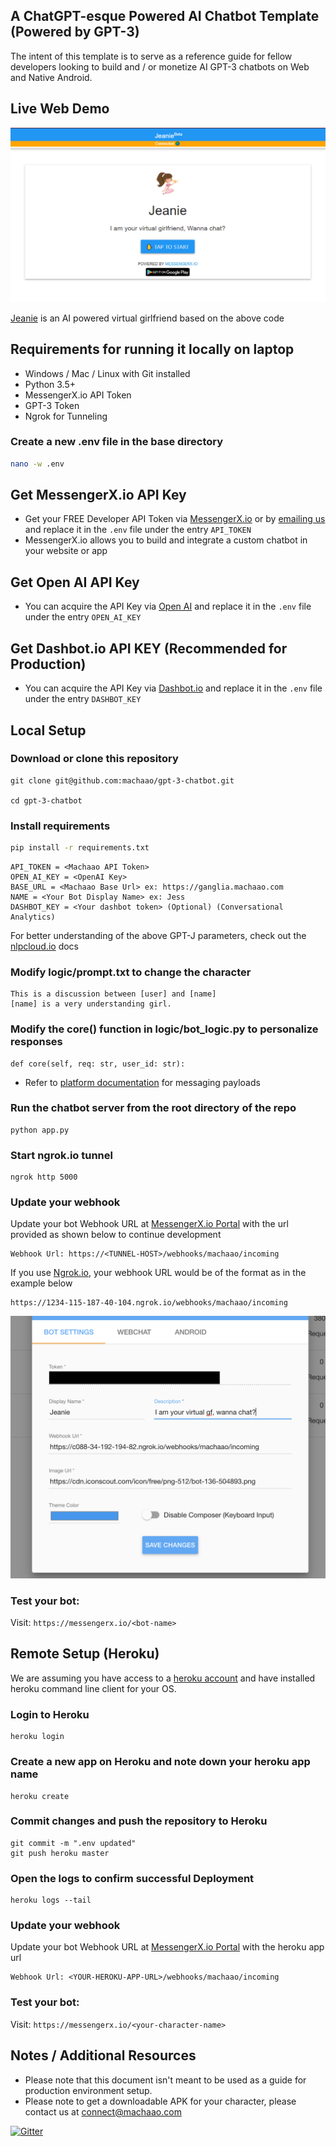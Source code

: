 ## A ChatGPT-esque Powered AI Chatbot Template (Powered by GPT-3) ##
The intent of this template is to serve as a reference guide for fellow developers 
looking to build and / or monetize AI GPT-3 chatbots on Web and Native Android.

## Live Web Demo ##
![figure](images/img.png)

[Jeanie](https://messengerx.io/jeanie) is an AI powered virtual girlfriend based on the above code

## Requirements for running it locally on laptop ##
* Windows / Mac / Linux with Git installed
* Python 3.5+
* MessengerX.io API Token
* GPT-3 Token
* Ngrok for Tunneling

### Create a new .env file in the base directory ###
```bash
nano -w .env
```

## Get MessengerX.io API Key ##
* Get your FREE Developer API Token via [MessengerX.io](https://portal.messengerx.io) 
  or by [emailing us](mailto:connect@machaao.com) and replace it in the ```.env``` file under the entry ```API_TOKEN```
* MessengerX.io allows you to build and integrate a custom chatbot in your website or app


## Get Open AI API Key ##
* You can acquire the API Key via [Open AI](https://openai.com) and replace it in the ```.env``` file under the entry
```OPEN_AI_KEY```
  
## Get Dashbot.io API KEY (Recommended for Production) ##
* You can acquire the API Key via [Dashbot.io](https://dashbot.io) and replace it in the ```.env``` file under the entry
```DASHBOT_KEY```
  
## Local Setup ##
### Download or clone this repository ###
```
git clone git@github.com:machaao/gpt-3-chatbot.git

cd gpt-3-chatbot
```


### Install requirements ###
```bash
pip install -r requirements.txt
```



```
API_TOKEN = <Machaao API Token>
OPEN_AI_KEY = <OpenAI Key> 
BASE_URL = <Machaao Base Url> ex: https://ganglia.machaao.com
NAME = <Your Bot Display Name> ex: Jess
DASHBOT_KEY = <Your dashbot token> (Optional) (Conversational Analytics)
```
For better understanding of the above GPT-J parameters, check out the [nlpcloud.io](https://docs.nlpcloud.io/#generation) docs


### Modify logic/prompt.txt to change the character ###
```
This is a discussion between [user] and [name]
[name] is a very understanding girl.
```

### Modify the core() function in logic/bot_logic.py to personalize responses ###
```
def core(self, req: str, user_id: str):
```
* Refer to [platform documentation](https://messengerx.rtfd.iio) for messaging payloads

### Run the chatbot server from the root directory of the repo ###
```
python app.py
```

### Start ngrok.io tunnel ###
```
ngrok http 5000
```

### Update your webhook ###
Update your bot Webhook URL at [MessengerX.io Portal](https://portal.messengerx.io) with the url provided as shown below to continue development
```
Webhook Url: https://<TUNNEL-HOST>/webhooks/machaao/incoming
```
If you use [Ngrok.io](https://ngrok.io), your webhook URL would be of the format as in the example below
```
https://1234-115-187-40-104.ngrok.io/webhooks/machaao/incoming 
```
![figure](images/mx_screenshot.png)

### Test your bot:
Visit: ```https://messengerx.io/<bot-name>```


## Remote Setup (Heroku) ##

We are assuming you have access to a [heroku account](https://heroku.com)
and have installed heroku command line client for your OS.

### Login to Heroku ###
```
heroku login
```

### Create a new app on Heroku and note down your heroku app name
```
heroku create
```

### Commit changes and push the repository to Heroku ###
```
git commit -m ".env updated"
git push heroku master
```

### Open the logs to confirm successful Deployment ###
```
heroku logs --tail
```

### Update your webhook ###
Update your bot Webhook URL at [MessengerX.io Portal](https://portal.messengerx.io) with the heroku app url
```
Webhook Url: <YOUR-HEROKU-APP-URL>/webhooks/machaao/incoming
```

### Test your bot:
Visit: ```https://messengerx.io/<your-character-name>```


## Notes / Additional Resources ##
* Please note that this document isn't meant to be used as a guide for production environment setup.
* Please note to get a downloadable APK for your character, please contact us at [connect@machaao.com](mailto:connect@machaao.com)

[![Gitter](https://badges.gitter.im/messengerx-io/community.svg)](https://gitter.im/messengerx-io/community?utm_source=badge&utm_medium=badge&utm_campaign=pr-badge)  
